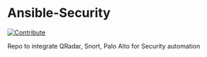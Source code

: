 # Ansible-Security
[![Contribute](https://www.eclipse.org/che/contribute.svg)](https://devspaces.apps.hypershift.shadowman.dev/#https://github.com/shadowman-lab/Ansible-Config)

Repo to integrate QRadar, Snort, Palo Alto for Security automation

